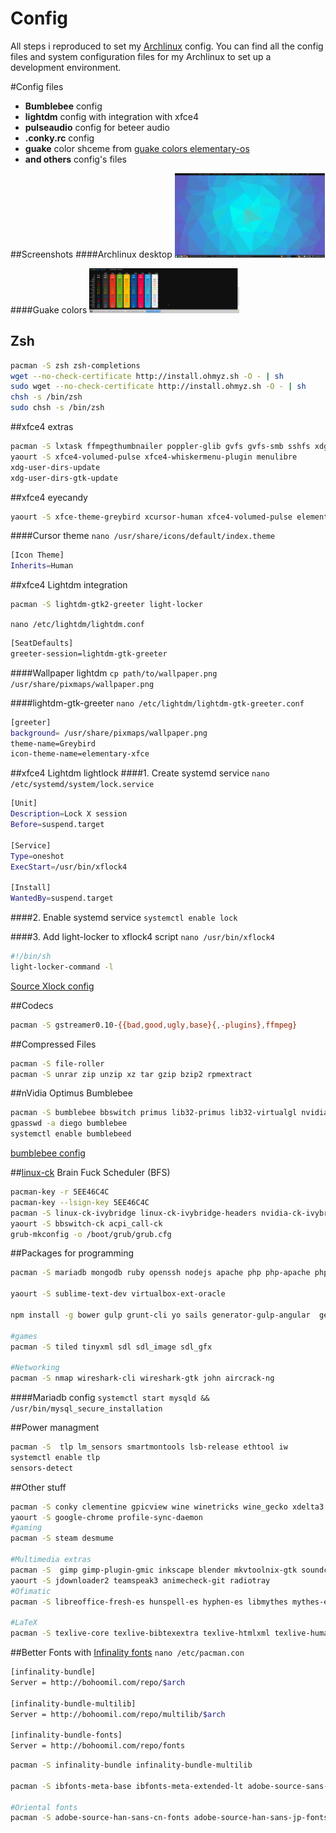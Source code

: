 # Config
All steps i reproduced to set my [Archlinux] config.
You can find all the config files and system configuration files for my Archlinux  to set up a development environment.

#Config files
* **Bumblebee** config
* **lightdm** config with integration with xfce4
* **pulseaudio** config for beteer audio
* **.conky.rc** config
* **guake** color shceme from [guake colors elementary-os]
* **and others** config's files



##Screenshots
####Archlinux desktop
[<img src="screenshots/desktop.png" width="240px" alt="Archlinux with xfce4" />](https://github.com/drog/config/raw/master/screenshots/desktop.png)

####Guake colors
[<img src="screenshots/guake.png" width="240px" alt="Guake colors" />](https://github.com/drog/config/raw/master/screenshots/guake.png)

## Zsh
```sh
pacman -S zsh zsh-completions
wget --no-check-certificate http://install.ohmyz.sh -O - | sh
sudo wget --no-check-certificate http://install.ohmyz.sh -O - | sh
chsh -s /bin/zsh
sudo chsh -s /bin/zsh
```

##xfce4 extras 
```sh
pacman -S lxtask ffmpegthumbnailer poppler-glib gvfs gvfs-smb sshfs xdg-user-dirs xdg-user-dirs-gtk guake
yaourt -S xfce4-volumed-pulse xfce4-whiskermenu-plugin menulibre
xdg-user-dirs-update
xdg-user-dirs-gtk-update
```

##xfce4 eyecandy 
```sh
yaourt -S xfce-theme-greybird xcursor-human xfce4-volumed-pulse elementary-xfce-icons-git xfce4-whiskermenu-plugin menulibre
```
####Cursor theme
`nano /usr/share/icons/default/index.theme`
```sh
[Icon Theme]
Inherits=Human
```
##xfce4 Lightdm integration 
```sh
pacman -S lightdm-gtk2-greeter light-locker 
```
`nano /etc/lightdm/lightdm.conf`
```sh
[SeatDefaults]
greeter-session=lightdm-gtk-greeter
```
####Wallpaper lightdm
`cp path/to/wallpaper.png /usr/share/pixmaps/wallpaper.png`

####lightdm-gtk-greeter
`nano /etc/lightdm/lightdm-gtk-greeter.conf`
```sh
[greeter]
background= /usr/share/pixmaps/wallpaper.png
theme-name=Greybird
icon-theme-name=elementary-xfce
```
##xfce4 Lightdm lightlock 
####1.  Create systemd service
`nano /etc/systemd/system/lock.service`

```sh
[Unit]
Description=Lock X session
Before=suspend.target

[Service]
Type=oneshot
ExecStart=/usr/bin/xflock4

[Install]
WantedBy=suspend.target
```
####2.  Enable systemd service
`systemctl enable lock`

####3. Add light-locker to xflock4 script
`nano /usr/bin/xflock4`
```sh
#!/bin/sh
light-locker-command -l
```
[Source Xlock config]

##Codecs
```sh
pacman -S gstreamer0.10-{{bad,good,ugly,base}{,-plugins},ffmpeg}
```

##Compressed Files
```sh
pacman -S file-roller
pacman -S unrar zip unzip xz tar gzip bzip2 rpmextract

```

##nVidia Optimus Bumblebee
```sh
pacman -S bumblebee bbswitch primus lib32-primus lib32-virtualgl nvidia lib32-nvidia-utils
gpasswd -a diego bumblebee
systemctl enable bumblebeed
```
[bumblebee config]

##[linux-ck] Brain Fuck Scheduler (BFS)
```sh
pacman-key -r 5EE46C4C
pacman-key --lsign-key 5EE46C4C
pacman -S linux-ck-ivybridge linux-ck-ivybridge-headers nvidia-ck-ivybridge
yaourt -S bbswitch-ck acpi_call-ck
grub-mkconfig -o /boot/grub/grub.cfg
```

##Packages for programming
```sh
pacman -S mariadb mongodb ruby openssh nodejs apache php php-apache php-mcrypt php-gd php-composer gdb virtualbox

yaourt -S sublime-text-dev virtualbox-ext-oracle

npm install -g bower gulp grunt-cli yo sails generator-gulp-angular  generator-angular

#games
pacman -S tiled tinyxml sdl sdl_image sdl_gfx

#Networking
pacman -S nmap wireshark-cli wireshark-gtk john aircrack-ng
```
####Mariadb config
`systemctl start mysqld &&  /usr/bin/mysql_secure_installation`

##Power managment
```sh
pacman -S  tlp lm_sensors smartmontools lsb-release ethtool iw
systemctl enable tlp 
sensors-detect
```

##Other stuff
```sh
pacman -S conky clementine gpicview wine winetricks wine_gecko xdelta3 pkgstats firefox-adblock-plus  firefox-i18n-es-cl transmission-gtk filezilla xchat  wget mpv libva libva-intel-driver thunderbird-i18n-es-ar  gtk-recordmydesktop skype galculator bleachbit preload ntfs-3g
yaourt -S google-chrome profile-sync-daemon
#gaming
pacman -S steam desmume

#Multimedia extras
pacman -S  gimp gimp-plugin-gmic inkscape blender mkvtoolnix-gtk soundconverter  
yaourt -S jdownloader2 teamspeak3 animecheck-git radiotray
#Ofimatic
pacman -S libreoffice-fresh-es hunspell-es hyphen-es libmythes mythes-es

#LaTeX
pacman -S texlive-core texlive-bibtexextra texlive-htmlxml texlive-humanities texlive-latexextra texlive-pictures texlive-publishers  texlive-science
```
##Better Fonts with [Infinality fonts]
`nano /etc/pacman.con`
```sh
[infinality-bundle]
Server = http://bohoomil.com/repo/$arch

[infinality-bundle-multilib]
Server = http://bohoomil.com/repo/multilib/$arch

[infinality-bundle-fonts]
Server = http://bohoomil.com/repo/fonts
```
```sh
pacman -S infinality-bundle infinality-bundle-multilib

pacman -S ibfonts-meta-base ibfonts-meta-extended-lt adobe-source-sans-pro-fonts adobe-source-serif-pro-fonts ttf-meslo-fonts-ibx

#Oriental fonts
pacman -S adobe-source-han-sans-cn-fonts adobe-source-han-sans-jp-fonts adobe-source-han-sans-jp-fonts adobe-source-han-sans-otc-fonts adobe-source-han-sans-tw-fonts
```

[Source Xlock config]:https://bbs.archlinux.org/viewtopic.php?id=180985
[linux-ck]:https://wiki.archlinux.org/index.php/linux-ck
[bumblebee config]:https://bbs.archlinux.org/viewtopic.php?pid=1326090#p1326090
[Profile-sync-daemon]:https://wiki.archlinux.org/index.php/profile-sync-daemon
[Infinality fonts]:https://wiki.archlinux.org/index.php/Infinality
[Archlinux]:https://www.archlinux.org/
[guake colors elementary-os]:https://github.com/tatetian/guake-colors-elementary-os

